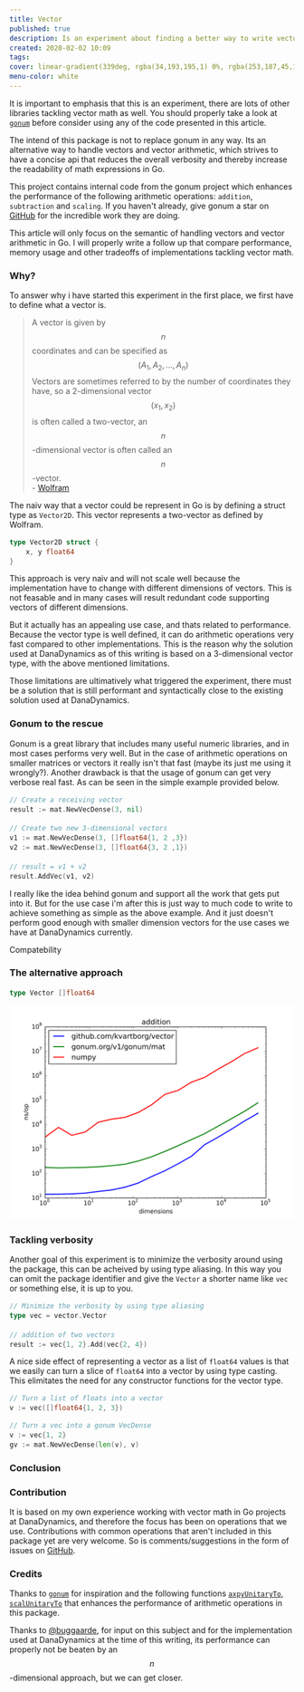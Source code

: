 ```yaml
---
title: Vector
published: true
description: Is an experiment about finding a better way to write vector math in Go, there has to be a more expressive way without it getting to verbose.
created: 2020-02-02 10:09
tags:
cover: linear-gradient(339deg, rgba(34,193,195,1) 0%, rgba(253,187,45,1) 100%)
menu-color: white
---
```


It is important to emphasis that this is an experiment, there are lots of other libraries tackling vector math as well. You should properly take a look at [`gonum`](https://github.com/gonum/gonum) before consider using any of the code presented in this article.

The intend of this package is not to replace gonum in any way. Its an alternative way to handle vectors and vector arithmetic, which strives to have a concise api that reduces the overall
verbosity and thereby increase the readability of math expressions in Go.

This project contains internal code from the gonum project which enhances the performance of the following arithmetic operations: `addition`, `subtraction` and `scaling`. If you haven't already, give gonum a star on [GitHub](https://github.com/gonum/gonum) for the incredible work they are doing.

This article will only focus on the semantic of handling vectors and vector arithmetic in Go.
I will properly write a follow up that compare performance, memory usage and other tradeoffs of
implementations tackling vector math.

### Why?
To answer why i have started this experiment in the first place, we first have to
define what a vector is.

> A vector is given by $$ n $$ coordinates and can be specified as $$ (A_1, A_2, ..., A_n) $$
  Vectors are sometimes referred to by the number of coordinates they have,
  so a 2-dimensional vector $$ (x_1,x_2) $$ is often called a two-vector,
  an $$ n $$-dimensional vector is often called an $$ n $$-vector. <br>
  \- [Wolfram](http://mathworld.wolfram.com/Vector.html)

The naiv way that a vector could be represent in Go is by defining a struct type as
`Vector2D`. This vector represents a two-vector as defined by Wolfram.

```go
type Vector2D struct {
    x, y float64
}
```

This approach is very naiv and will not scale well because
the implementation have to change with different dimensions of vectors.
This is not feasable and in many cases will result redundant code supporting
vectors of different dimensions.

But it actually has an appealing use case, and thats related to performance.
Because the vector type is well defined, it can do arithmetic operations very fast
compared to other implementations. This is the reason why the solution
used at DanaDynamics as of this writing is based on a 3-dimensional vector type,
with the above mentioned limitations.

Those limitations are ultimatively what triggered the experiment,
there must be a solution that is still performant and syntactically close to
the existing solution used at DanaDynamics.

### Gonum to the rescue
Gonum is a great library that includes many useful numeric libraries, and in
most cases performs very well. But in the case of arithmetic operations on smaller
matrices or vectors it really isn't that fast (maybe its just me using it wrongly?).
Another drawback is that the usage of gonum can get very verbose real fast.
As can be seen in the simple example provided below.

```go
// Create a receiving vector
result := mat.NewVecDense(3, nil)

// Create two new 3-dimensional vectors
v1 := mat.NewVecDense(3, []float64{1, 2 ,3})
v2 := mat.NewVecDense(3, []float64{3, 2 ,1})

// result = v1 + v2
result.AddVec(v1, v2)
```

I really like the idea behind gonum and support all the work that gets put into it.
But for the use case i'm after this is just way to much code to write to
achieve something as simple as the above example. And it just doesn't perform
good enough with smaller dimension vectors for the use cases we have at
DanaDynamics currently.

Compatebility


### The alternative approach

```go
type Vector []float64
```

![testing](/static/imgs/numpy-compare.svg)

### Tackling verbosity
Another goal of this experiment is to minimize the verbosity around using the package,
this can be acheived by using type aliasing. In this way you can omit the package
identifier and give the `Vector` a shorter name like `vec` or something else,
it is up to you.
```go
// Minimize the verbosity by using type aliasing
type vec = vector.Vector

// addition of two vectors
result := vec{1, 2}.Add(vec{2, 4})
```

A nice side effect of representing a vector as a list of `float64` values is that
we easily can turn a slice of `float64` into a vector by using type casting.
This elimitates the need for any constructor functions for the vector type.
```go
// Turn a list of floats into a vector
v := vec([]float64{1, 2, 3})
```

```go
// Turn a vec into a gonum VecDense
v := vec{1, 2}
gv := mat.NewVecDense(len(v), v)
```


### Conclusion


### Contribution
It is based on my own experience working with vector math in Go projects at DanaDynamics, and therefore the focus has been on operations that we use. Contributions with common operations that aren't included in this package yet are very welcome. So is comments/suggestions in the form of issues on [GitHub](https://github.com/kvartborg/vector).

### Credits
Thanks to [`gonum`](https://github.com/gonum/gonum) for inspiration and the following functions [`axpyUnitaryTo`](https://github.com/gonum/gonum/blob/master/internal/asm/f64/axpyunitaryto_amd64.s), [`scalUnitaryTo`](https://github.com/gonum/gonum/blob/c3867503e73e5c3fee7ab93e3c2c562eb2be8178/internal/asm/f64/scalunitaryto_amd64.s) that enhances the performance of arithmetic operations in this package.

Thanks to [@buggaarde](https://github.com/buggaarde), for input on this subject and for the implementation used at DanaDynamics at the time of this writing, its performance can properly not be beaten by an $$ n $$-dimensional approach, but we can get closer.
